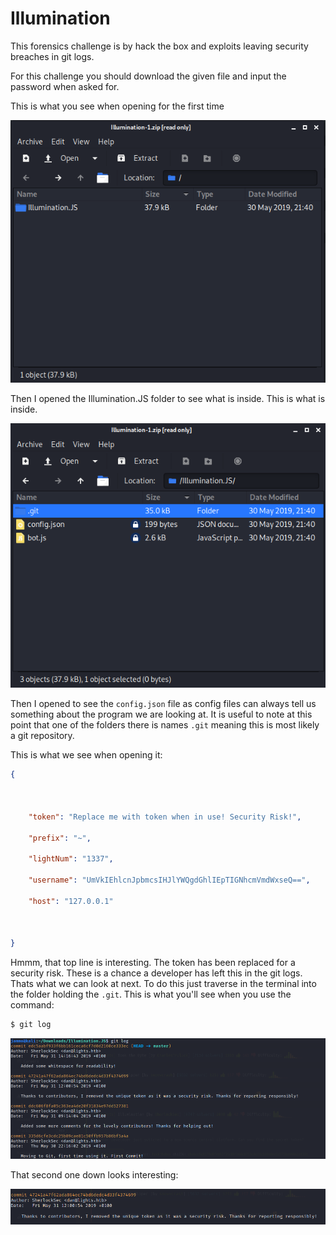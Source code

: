 # Illumination

This forensics challenge is by hack the box and exploits leaving security breaches in git logs.

For this challenge you should download the given file and input the password when asked for.

This is what you see when opening for the first time

![Opened the zip](./OpenZip1.PNG)

Then I opened the Illumination.JS folder to see what is inside. This is what is inside.

![Opened first folder](./OpenZip2.PNG)

Then I opened to see the `config.json` file as config files can always tell us something about the program we are looking at. It is useful to note at this point that one of the folders there is names `.git` meaning this is most likely a git repository.

This is what we see when opening it:

```json
{



	"token": "Replace me with token when in use! Security Risk!",

	"prefix": "~",

	"lightNum": "1337",

	"username": "UmVkIEhlcnJpbmcsIHJlYWQgdGhlIEpTIGNhcmVmdWxseQ==",

	"host": "127.0.0.1"



}
```
Hmmm, that top line is interesting. The token has been replaced for a security risk. These is a chance a developer has left this in the git logs. Thats what we can look at next. To do this just traverse in the terminal into the folder holding the `.git`. This is what you'll see when you use the command:

```bash
$ git log
```
![Git Logs](./GitLog.PNG)

That second one down looks interesting:

![Interesting Git Log](./InterestingGitLog.PNG)

